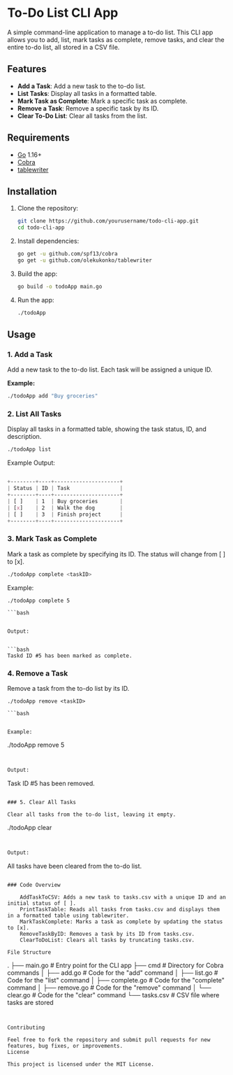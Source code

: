 # To-Do List CLI App

A simple command-line application to manage a to-do list. This CLI app allows you to add, list, mark tasks as complete, remove tasks, and clear the entire to-do list, all stored in a CSV file.

## Features

- **Add a Task**: Add a new task to the to-do list.
- **List Tasks**: Display all tasks in a formatted table.
- **Mark Task as Complete**: Mark a specific task as complete.
- **Remove a Task**: Remove a specific task by its ID.
- **Clear To-Do List**: Clear all tasks from the list.

## Requirements

- [Go](https://golang.org/) 1.16+
- [Cobra](https://github.com/spf13/cobra)
- [tablewriter](https://github.com/olekukonko/tablewriter)

## Installation

1. Clone the repository:
    ```bash
    git clone https://github.com/yourusername/todo-cli-app.git
    cd todo-cli-app
    ```

2. Install dependencies:
    ```bash
    go get -u github.com/spf13/cobra
    go get -u github.com/olekukonko/tablewriter
    ```

3. Build the app:
    ```bash
    go build -o todoApp main.go
    ```

4. Run the app:
    ```bash
    ./todoApp
    ```

## Usage

### 1. Add a Task

Add a new task to the to-do list. Each task will be assigned a unique ID.

**Example:**

```bash
./todoApp add "Buy groceries"
```
### 2. List All Tasks

Display all tasks in a formatted table, showing the task status, ID, and description.

```bash
./todoApp list
```

Example Output:

```css

+--------+----+---------------------+
| Status | ID | Task                |
+--------+----+---------------------+
| [ ]    | 1  | Buy groceries       |
| [x]    | 2  | Walk the dog        |
| [ ]    | 3  | Finish project      |
+--------+----+---------------------+
```

### 3. Mark Task as Complete

Mark a task as complete by specifying its ID. The status will change from [ ] to [x].


```bash
./todoApp complete <taskID>
```

Example:

```
./todoApp complete 5

```bash


Output:


```bash
Taskd ID #5 has been marked as complete.
```


### 4. Remove a Task

Remove a task from the to-do list by its ID.

```
./todoApp remove <taskID>

```bash


Example:

```
./todoApp remove 5

```bash


Output:

```
Task ID #5 has been removed.
```

### 5. Clear All Tasks

Clear all tasks from the to-do list, leaving it empty.

```
./todoApp clear
```bash


Output:

```
All tasks have been cleared from the to-do list.

```

### Code Overview

    AddTaskToCSV: Adds a new task to tasks.csv with a unique ID and an initial status of [ ].
    PrintTaskTable: Reads all tasks from tasks.csv and displays them in a formatted table using tablewriter.
    MarkTaskComplete: Marks a task as complete by updating the status to [x].
    RemoveTaskByID: Removes a task by its ID from tasks.csv.
    ClearToDoList: Clears all tasks by truncating tasks.csv.

File Structure

```
.
├── main.go           # Entry point for the CLI app
├── cmd               # Directory for Cobra commands
│   ├── add.go        # Code for the "add" command
│   ├── list.go       # Code for the "list" command
│   ├── complete.go   # Code for the "complete" command
│   ├── remove.go     # Code for the "remove" command
│   └── clear.go      # Code for the "clear" command
└── tasks.csv         # CSV file where tasks are stored

```plaintext


Contributing

Feel free to fork the repository and submit pull requests for new features, bug fixes, or improvements.
License

This project is licensed under the MIT License.
